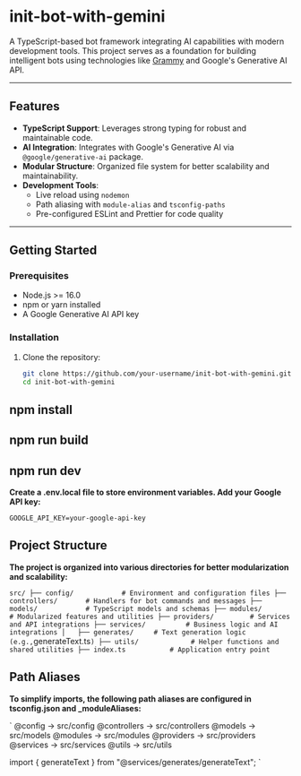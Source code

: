 # init-bot-with-gemini

A TypeScript-based bot framework integrating AI capabilities with modern development tools. This project serves as a foundation for building intelligent bots using technologies like [Grammy](https://grammy.dev) and Google's Generative AI API.

---

## Features

- **TypeScript Support**: Leverages strong typing for robust and maintainable code.
- **AI Integration**: Integrates with Google's Generative AI via `@google/generative-ai` package.
- **Modular Structure**: Organized file system for better scalability and maintainability.
- **Development Tools**:
  - Live reload using `nodemon`
  - Path aliasing with `module-alias` and `tsconfig-paths`
  - Pre-configured ESLint and Prettier for code quality

---

## Getting Started

### Prerequisites

- Node.js >= 16.0
- npm or yarn installed
- A Google Generative AI API key

### Installation

1. Clone the repository:

   ```bash
   git clone https://github.com/your-username/init-bot-with-gemini.git
   cd init-bot-with-gemini
   ```

## npm install

## npm run build

## npm run dev

**Create a .env.local file to store environment variables. Add your Google API key:**

`GOOGLE_API_KEY=your-google-api-key`

## Project Structure

**The project is organized into various directories for better modularization and scalability:**

`src/
├── config/            # Environment and configuration files
├── controllers/       # Handlers for bot commands and messages
├── models/            # TypeScript models and schemas
├── modules/           # Modularized features and utilities
├── providers/         # Services and API integrations
├── services/          # Business logic and AI integrations
│   ├── generates/     # Text generation logic (e.g.,`generateText.ts`)
├── utils/             # Helper functions and shared utilities
├── index.ts           # Application entry point
`

## Path Aliases

**To simplify imports, the following path aliases are configured in tsconfig.json and \_moduleAliases:**

`
@config → src/config
@controllers → src/controllers
@models → src/models
@modules → src/modules
@providers → src/providers
@services → src/services
@utils → src/utils

import { generateText } from "@services/generates/generateText";
`

